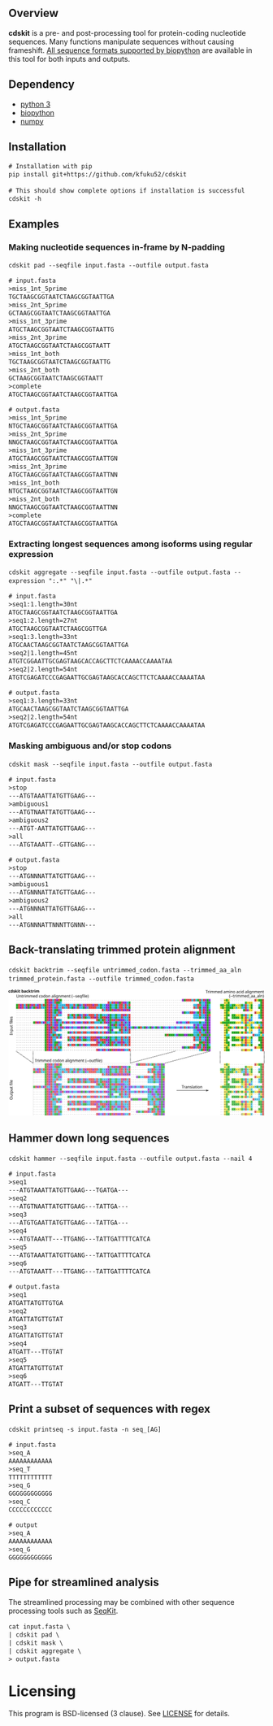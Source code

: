## Overview

**cdskit** is a pre- and post-processing tool for protein-coding nucleotide sequences. Many functions manipulate sequences without causing frameshift. [All sequence formats supported by biopython](https://biopython.org/wiki/SeqIO) are available in this tool for both inputs and outputs.

## Dependency
* [python 3](https://www.python.org/)
* [biopython](https://biopython.org/)
* [numpy](http://www.numpy.org/)

## Installation
```
# Installation with pip
pip install git+https://github.com/kfuku52/cdskit

# This should show complete options if installation is successful
cdskit -h 
```

## Examples

### Making nucleotide sequences in-frame by N-padding

`cdskit pad --seqfile input.fasta --outfile output.fasta`

```
# input.fasta
>miss_1nt_5prime
TGCTAAGCGGTAATCTAAGCGGTAATTGA
>miss_2nt_5prime
GCTAAGCGGTAATCTAAGCGGTAATTGA
>miss_1nt_3prime
ATGCTAAGCGGTAATCTAAGCGGTAATTG
>miss_2nt_3prime
ATGCTAAGCGGTAATCTAAGCGGTAATT
>miss_1nt_both
TGCTAAGCGGTAATCTAAGCGGTAATTG
>miss_2nt_both
GCTAAGCGGTAATCTAAGCGGTAATT
>complete
ATGCTAAGCGGTAATCTAAGCGGTAATTGA
```

```
# output.fasta
>miss_1nt_5prime
NTGCTAAGCGGTAATCTAAGCGGTAATTGA
>miss_2nt_5prime
NNGCTAAGCGGTAATCTAAGCGGTAATTGA
>miss_1nt_3prime
ATGCTAAGCGGTAATCTAAGCGGTAATTGN
>miss_2nt_3prime
ATGCTAAGCGGTAATCTAAGCGGTAATTNN
>miss_1nt_both
NTGCTAAGCGGTAATCTAAGCGGTAATTGN
>miss_2nt_both
NNGCTAAGCGGTAATCTAAGCGGTAATTNN
>complete
ATGCTAAGCGGTAATCTAAGCGGTAATTGA
```

### Extracting longest sequences among isoforms using regular expression

`cdskit aggregate --seqfile input.fasta --outfile output.fasta --expression ":.*" "\|.*"`

```
# input.fasta
>seq1:1.length=30nt
ATGCTAAGCGGTAATCTAAGCGGTAATTGA
>seq1:2.length=27nt
ATGCTAAGCGGTAATCTAAGCGGTTGA
>seq1:3.length=33nt
ATGCAACTAAGCGGTAATCTAAGCGGTAATTGA
>seq2|1.length=45nt
ATGTCGGAATTGCGAGTAAGCACCAGCTTCTCAAAACCAAAATAA
>seq2|2.length=54nt
ATGTCGAGATCCCGAGAATTGCGAGTAAGCACCAGCTTCTCAAAACCAAAATAA
```

```
# output.fasta
>seq1:3.length=33nt
ATGCAACTAAGCGGTAATCTAAGCGGTAATTGA
>seq2|2.length=54nt
ATGTCGAGATCCCGAGAATTGCGAGTAAGCACCAGCTTCTCAAAACCAAAATAA
```
### Masking ambiguous and/or stop codons
`cdskit mask --seqfile input.fasta --outfile output.fasta`

```
# input.fasta
>stop
---ATGTAAATTATGTTGAAG---
>ambiguous1
---ATGTNAATTATGTTGAAG---
>ambiguous2
---ATGT-AATTATGTTGAAG---
>all
---ATGTAAATT--GTTGANG---
```

```
# output.fasta
>stop
---ATGNNNATTATGTTGAAG---
>ambiguous1
---ATGNNNATTATGTTGAAG---
>ambiguous2
---ATGNNNATTATGTTGAAG---
>all
---ATGNNNATTNNNTTGNNN---
```

## Back-translating trimmed protein alignment
`cdskit backtrim --seqfile untrimmed_codon.fasta --trimmed_aa_aln trimmed_protein.fasta --outfile trimmed_codon.fasta`

![](img/backtrim.svg)

## Hammer down long sequences
`cdskit hammer --seqfile input.fasta --outfile output.fasta --nail 4`

```
# input.fasta
>seq1
---ATGTAAATTATGTTGAAG---TGATGA---
>seq2
---ATGTNAATTATGTTGAAG---TATTGA---
>seq3
---ATGTGAATTATGTTGAAG---TATTGA---
>seq4
---ATGTAAATT---TTGANG---TATTGATTTTCATCA
>seq5
---ATGTAAATTATGTTGANG---TATTGATTTTCATCA
>seq6
---ATGTAAATT---TTGANG---TATTGATTTTCATCA
```

```
# output.fasta
>seq1
ATGATTATGTTGTGA
>seq2
ATGATTATGTTGTAT
>seq3
ATGATTATGTTGTAT
>seq4
ATGATT---TTGTAT
>seq5
ATGATTATGTTGTAT
>seq6
ATGATT---TTGTAT
```

## Print a subset of sequences with regex
`cdskit printseq -s input.fasta -n seq_[AG]`

```aidl
# input.fasta
>seq_A
AAAAAAAAAAAA
>seq_T
TTTTTTTTTTTT
>seq_G
GGGGGGGGGGGG
>seq_C
CCCCCCCCCCCC
```

```aidl
# output
>seq_A
AAAAAAAAAAAA
>seq_G
GGGGGGGGGGGG
```

## Pipe for streamlined analysis
The streamlined processing may be combined with other sequence processing tools such as [SeqKit](https://bioinf.shenwei.me/seqkit/).
```
cat input.fasta \
| cdskit pad \
| cdskit mask \
| cdskit aggregate \
> output.fasta
```

# Licensing
This program is BSD-licensed (3 clause). See [LICENSE](LICENSE) for details.

